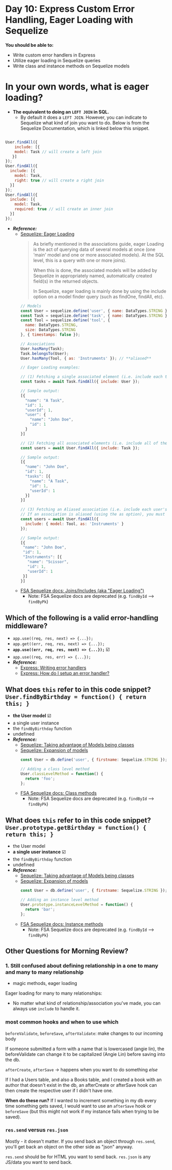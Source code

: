 # Day 10: Express Custom Error Handling, Eager Loading with Sequelize

**You should be able to:**

- Write custom error handlers in Express
- Utilize eager loading in Sequelize queries
- Write class and instance methods on Sequelize models

# In your own words, what is eager loading?

- **The equivalent to doing an `LEFT JOIN` in SQL.**
    - By default it does a `LEFT JOIN`. However, you can indicate to Sequelize what kind of join you want to do. Below is from the Sequelize Documentation, which is linked below this snippet.

```javascript

User.findAll({
    include: [{
    model: Task // will create a left join
   }]
});
User.findAll({
  include: [{
    model: Task,
    right: true // will create a right join
  }]
});
User.findAll({
  include: [{
    model: Task,
    required: true // will create an inner join
  }]
});
```

- ***Reference:***
  - [Sequelize: Eager Loading](https://sequelize.org/master/manual/eager-loading.html)
     > As briefly mentioned in the associations guide, eager Loading is the act of querying data of several models at once (one 'main' model and one or more associated models). At the SQL level, this is a query with one or more joins).
     >
     > When this is done, the associated models will be added by Sequelize in appropriately named, automatically created field(s) in the returned objects.
     >
     > In Sequelize, eager loading is mainly done by using the include option on a model finder query (such as findOne, findAll, etc).
     ```js
     // Models
     const User = sequelize.define('user', { name: DataTypes.STRING }, { timestamps: false });
     const Task = sequelize.define('task', { name: DataTypes.STRING }, { timestamps: false });
     const Tool = sequelize.define('tool', {
       name: DataTypes.STRING,
       size: DataTypes.STRING
     }, { timestamps: false });

     // Associations
     User.hasMany(Task);
     Task.belongsTo(User);
     User.hasMany(Tool, { as: 'Instruments' }); // **aliased**

     // Eager Loading examples:

     // (1) Fetching a single associated element (i.e. include each task's user)
     const tasks = await Task.findAll({ include: User });

     // Sample output:
     [{
       "name": "A Task",
       "id": 1,
       "userId": 1,
       "user": {
         "name": "John Doe",
         "id": 1
       }
     }]

     // (2) Fetching all associated elements (i.e. include all of the users' tasks)
     const users = await User.findAll({ include: Task });

     // Sample output:
     [{
       "name": "John Doe",
       "id": 1,
       "tasks": [{
         "name": "A Task",
         "id": 1,
         "userId": 1
       }]
     }]

     // (3) Fetching an Aliased association (i.e. include each user's tools [aka "instruments"])
     // If an association is aliased (using the as option), you must specify this alias when including the model. Instead of passing the model directly to the include option, you should instead provide an object with two options: model and as.
     const users = await User.findAll({
       include: { model: Tool, as: 'Instruments' }
     });

    // Sample output:
    [{
      "name": "John Doe",
      "id": 1,
      "Instruments": [{
        "name": "Scissor",
        "id": 1,
        "userId": 1
      }]
    }]
     ```
  - [FSA Sequelize docs: Joins/Includes (aka "Eager Loading")](https://sequelizedocs.fullstackacademy.com/eager-loading/)
    - Note: FSA Sequelize docs are deprecated (e.g. `findById` --> `findByPk`)

## Which of the following is a valid error-handling middleware?

- `app.use((req, res, next) => {...});`
- `app.get((err, req, res, next) => {...});`
- **`app.use((err, req, res, next) => {...});`**  ☑️
- `app.use((req, res, err) => {...});`
- ***Reference:***
  - [Express: Writing error handlers](https://expressjs.com/en/guide/error-handling.html#writing-error-handlers)
  - [Express: How do I setup an error handler?](http://expressjs.com/en/starter/faq.html#how-do-i-setup-an-error-handler)

## What does `this` refer to in this code snippet? `User.findByBirthday = function() { return this; }`

- **the User model**  ☑️
- a single user instance
- the `findByBirthday` function
- undefined
- ***Reference:***
  - [Sequelize: Taking advantage of Models being classes](https://sequelize.org/master/manual/model-basics.html#taking-advantage-of-models-being-classes)
  - [Sequelize: Expansion of models](https://sequelize.readthedocs.io/en/latest/docs/models-definition/#expansion-of-models)
    ```js
    const User = db.define('user', { firstname: Sequelize.STRING });

    // Adding a class level method
    User.classLevelMethod = function() {
      return 'foo';
    };
    ```
  - [FSA Sequelize docs: Class methods](https://sequelizedocs.fullstackacademy.com/instance-and-class-methods/#class-methods)
    - Note: FSA Sequelize docs are deprecated (e.g. `findById` --> `findByPk`)

## What does `this` refer to in this code snippet? `User.prototype.getBirthday = function() { return this; }`

- the User model
- **a single user instance**  ☑️
- the `findByBirthday` function
- undefined
- ***Reference:***
  - [Sequelize: Taking advantage of Models being classes](https://sequelize.org/master/manual/model-basics.html#taking-advantage-of-models-being-classes)
  - [Sequelize: Expansion of models](https://sequelize.readthedocs.io/en/latest/docs/models-definition/#expansion-of-models)
    ```js
    const User = db.define('user', { firstname: Sequelize.STRING });

    // Adding an instance level method
    User.prototype.instanceLevelMethod = function() {
      return 'bar';
    };
    ```
  - [FSA Sequelize docs: Instance methods](https://sequelizedocs.fullstackacademy.com/instance-and-class-methods/#instance-methods)
    - Note: FSA Sequelize docs are deprecated (e.g. `findById` --> `findByPk`)


## Other Questions for Morning Review?

### 1. Still confused about defining relationship in a one to many and many to many relationship
- magic methods, eager loading


Eager loading for many to many relationships:
- No matter what kind of relationship/association you've made, you can always use `include` to handle it.


### most common hooks and when to use which
`beforeValidate`, `beforeSave`, `afterValidate`: make changes to our incoming body

If someone submitted a form with a name that is lowercased (angie lin), the beforeValidate can change it to be capitalized (Angie Lin) before saving into the db.

`afterCreate`, `afterSave` -> happens when you want to do something _else_

If I had a Users table, and also a Books table, and I created a book with an author that doesn't exist in the db, an afterCreate or afterSave hook can then create the respective user if I didn't have one.

**When do these run?**
If I wanted to increment something in my db every time something gets saved, I would want to use an `afterSave` hook or `beforeSave` (but this might not work if my instance fails when trying to be saved).
### `res.send` versus `res.json`

Mostly - it doesn't matter. If you send back an object through `res.send`, you'll get back an object on the other side as "json" anyway.

`res.send` should be for HTML you want to send back.
`res.json` is any JS/data you want to send back.
